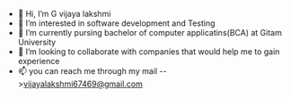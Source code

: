 - 👋 Hi, I’m G vijaya lakshmi
- 👀 I’m interested in software development and Testing
- 🌱 I’m currently pursing bachelor of computer applicatins(BCA) at Gitam University
- 💞️ I’m looking to collaborate with companies that would help me to gain experience
- 📫 you can reach me through my mail -->vijayalakshmi67469@gmail.com


<!---
vijaya-03935/vijaya-03935 is a ✨ special ✨ repository because its `README.md` (this file) appears on your GitHub profile.
You can click the Preview link to take a look at your changes.
--->
